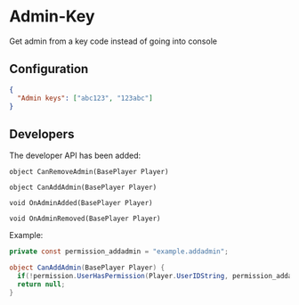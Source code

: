 # Admin-Key

Get admin from a key code instead of going into console

## Configuration

```json
{
  "Admin keys": ["abc123", "123abc"]
}
```

## Developers

The developer API has been added:

`object CanRemoveAdmin(BasePlayer Player)`

`object CanAddAdmin(BasePlayer Player)`

`void OnAdminAdded(BasePlayer Player)`

`void OnAdminRemoved(BasePlayer Player)`

Example:

```csharp
private const permission_addadmin = "example.addadmin";

object CanAddAdmin(BasePlayer Player) {
  if(!permission.UserHasPermission(Player.UserIDString, permission_addadmin)) return false;
  return null;
}
```

